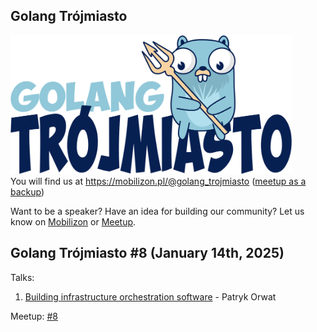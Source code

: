 ## Golang Trójmiasto
<img src=".organizers/logo/logo.png" alt="gopherneptun" width="450p"/><br />
You will find us at https://mobilizon.pl/@golang_trojmiasto ([meetup as a backup](https://www.meetup.com/golang-user-group-trojmiasto/))

Want to be a speaker? Have an idea for building our community? Let us know on [Mobilizon](https://mobilizon.pl/@golang_trojmiasto) or [Meetup](https://www.meetup.com/golang-user-group-trojmiasto/).


## Golang Trójmiasto #8 (January 14th, 2025)

Talks:

1. [Building infrastructure orchestration software](./2025/2025_8_Meetup_Tricity/building-infrastructure-orchestration-software.pdf) - Patryk Orwat

Meetup: [#8](https://www.meetup.com/golang-user-group-trojmiasto/events/304693009/)
